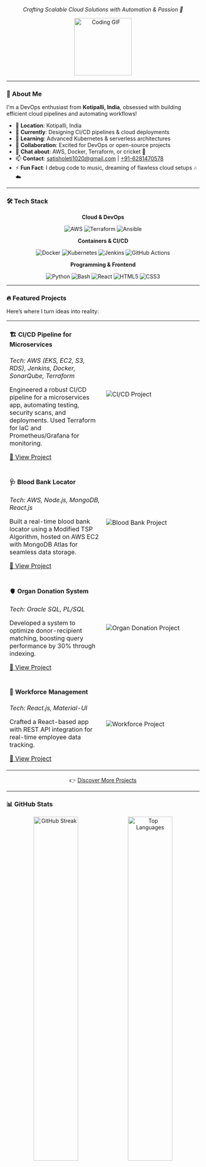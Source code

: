 <div align="center">
  <p><em>Crafting Scalable Cloud Solutions with Automation & Passion 🚀</em></p>
  <img src="https://media.giphy.com/media/qgQUggAC3Pfv687qPC/giphy.gif" width="150" alt="Coding GIF"/>
</div>

---

### 🌌 About Me
<div align="left">
  <p>I'm a DevOps enthusiast from <strong>Kotipalli, India</strong>, obsessed with building efficient cloud pipelines and automating workflows!</p>
  <ul>
    <li>📍 <strong>Location</strong>: Kotipalli, India</li>
    <li>🔭 <strong>Currently</strong>: Designing CI/CD pipelines & cloud deployments</li>
    <li>🌱 <strong>Learning</strong>: Advanced Kubernetes & serverless architectures</li>
    <li>👯 <strong>Collaboration</strong>: Excited for DevOps or open-source projects</li>
    <li>💬 <strong>Chat about</strong>: AWS, Docker, Terraform, or cricket 🏏</li>
    <li>📫 <strong>Contact</strong>: <a href="mailto:satisholeti1020@gmail.com">satisholeti1020@gmail.com</a> | <a href="tel:+916281470578">+91-6281470578</a></li>
    <li>⚡ <strong>Fun Fact</strong>: I debug code to music, dreaming of flawless cloud setups 🎶☁️</li>
  </ul>
</div>

---

### 🛠️ Tech Stack
<div align="center">
  <p><strong>Cloud & DevOps</strong></p>
  <img src="https://img.shields.io/badge/AWS-232F3E?style=flat-square&logo=amazon-aws&logoColor=white" alt="AWS"/>
  <img src="https://img.shields.io/badge/Terraform-7B42BC?style=flat-square&logo=terraform&logoColor=white" alt="Terraform"/>
  <img src="https://img.shields.io/badge/Ansible-EE0000?style=flat-square&logo=ansible&logoColor=white" alt="Ansible"/>
  <p><strong>Containers & CI/CD</strong></p>
  <img src="https://img.shields.io/badge/Docker-2496ED?style=flat-square&logo=docker&logoColor=white" alt="Docker"/>
  <img src="https://img.shields.io/badge/Kubernetes-326CE5?style=flat-square&logo=kubernetes&logoColor=white" alt="Kubernetes"/>
  <img src="https://img.shields.io/badge/Jenkins-D24939?style=flat-square&logo=jenkins&logoColor=white" alt="Jenkins"/>
  <img src="https://img.shields.io/badge/GitHub_Actions-2088FF?style=flat-square&logo=github-actions&logoColor=white" alt="GitHub Actions"/>
  <p><strong>Programming & Frontend</strong></p>
  <img src="https://img.shields.io/badge/Python-3776AB?style=flat-square&logo=python&logoColor=white" alt="Python"/>
  <img src="https://img.shields.io/badge/Bash-4EAA25?style=flat-square&logo=gnu-bash&logoColor=white" alt="Bash"/>
  <img src="https://img.shields.io/badge/React-61DAFB?style=flat-square&logo=react&logoColor=black" alt="React"/>
  <img src="https://img.shields.io/badge/HTML5-E34F26?style=flat-square&logo=html5&logoColor=white" alt="HTML5"/>
  <img src="https://img.shields.io/badge/CSS3-1572B6?style=flat-square&logo=css3&logoColor=white" alt="CSS3"/>
</div>

---

### 🔥 Featured Projects
<div align="left">
  <p>Here’s where I turn ideas into reality:</p>
  
  <table>
    <tr>
      <td width="50%">
        <h4>🏗️ CI/CD Pipeline for Microservices</h4>
        <p><em>Tech: AWS (EKS, EC2, S3, RDS), Jenkins, Docker, SonarQube, Terraform</em></p>
        <p>Engineered a robust CI/CD pipeline for a microservices app, automating testing, security scans, and deployments. Used Terraform for IaC and Prometheus/Grafana for monitoring.</p>
        <p><a href="#">🔗 View Project</a></p>
      </td>
      <td><img src="https://via.placeholder.com/150x100.png?text=CI/CD+Pipeline" alt="CI/CD Project"/></td>
    </tr>
    <tr>
      <td width="50%">
        <h4>🩺 Blood Bank Locator</h4>
        <p><em>Tech: AWS, Node.js, MongoDB, React.js</em></p>
        <p>Built a real-time blood bank locator using a Modified TSP Algorithm, hosted on AWS EC2 with MongoDB Atlas for seamless data storage.</p>
        <p><a href="#">🔗 View Project</a></p>
      </td>
      <td><img src="https://via.placeholder.com/150x100.png?text=Blood+Bank+App" alt="Blood Bank Project"/></td>
    </tr>
    <tr>
      <td width="50%">
        <h4>🫀 Organ Donation System</h4>
        <p><em>Tech: Oracle SQL, PL/SQL</em></p>
        <p>Developed a system to optimize donor-recipient matching, boosting query performance by 30% through indexing.</p>
        <p><a href="#">🔗 View Project</a></p>
      </td>
      <td><img src="https://via.placeholder.com/150x100.png?text=Organ+Donation" alt="Organ Donation Project"/></td>
    </tr>
    <tr>
      <td width="50%">
        <h4>👥 Workforce Management</h4>
        <p><em>Tech: React.js, Material-UI</em></p>
        <p>Crafted a React-based app with REST API integration for real-time employee data tracking.</p>
        <p><a href="#">🔗 View Project</a></p>
      </td>
      <td><img src="https://via.placeholder.com/150x100.png?text=Workforce+App" alt="Workforce Project"/></td>
    </tr>
  </table>
  <p align="center">👉 <a href="https://github.com/OletiSatishKumar?tab=repositories">Discover More Projects</a></p>
</div>

---

### 📊 GitHub Stats
<div align="center">
  <img src="https://github-readme-streak-stats.herokuapp.com/?user=OletiSatishKumar&theme=neon&hide_border=true" alt="GitHub Streak" width="48%"/>
  <img src="https://github-readme-stats.vercel.app/api/top-langs/?username=OletiSatishKumar&layout=compact&theme=neon&hide_border=true" alt="Top Languages" width="48%"/>
</div>

---

### 🏆 Achievements
<div align="left">
  <p>Some milestones I’m proud of:</p>
  <ul>
    <li>🏅 <strong>Oracle Database SQL Certified Associate</strong></li>
    <li>🏅 <strong>Oracle Database PL/SQL Developer Certified Professional</strong></li>
    <li>🌟 <strong>Performance Boost</strong>: Optimized database queries by 30% at Virtusa</li>
    <li>💻 <strong>DevOps Impact</strong>: Built scalable CI/CD pipelines for microservices</li>
  </ul>
</div>

---

### 💼 Experience
<div align="left">
  <table>
    <tr>
      <td><strong>SQL Developer Intern</strong> | Virtusa</td>
      <td><em>May 2023 – Aug 2023</em></td>
    </tr>
    <tr>
      <td colspan="2">Tech: Oracle SQL, PL/SQL</td>
    </tr>
    <tr>
      <td colspan="2">Developed an Organ Donation Management System, enhancing query performance by 30%.</td>
    </tr>
  </table>
  <table>
    <tr>
      <td><strong>Frontend Developer Intern</strong> | Eficens Systems</td>
      <td><em>Jan 2022 – Mar 2023</em></td>
    </tr>
    <tr>
      <td colspan="2">Tech: React.js, Material-UI</td>
    </tr>
    <tr>
      <td colspan="2">Built an Employee Workforce Management System with real-time REST API integration.</td>
    </tr>
  </table>
</div>

---

### 🎓 Education
<div align="left">
  <table>
    <tr>
      <td><strong>B.Tech in Computer Science & Engineering</strong></td>
      <td><em>Aug 2019 – Apr 2023</em></td>
    </tr>
    <tr>
      <td colspan="2">Sasi Institute of Technology and Engineering, Tadepalligudem</td>
    </tr>
  </table>
  <table>
    <tr>
      <td><strong>Intermediate (MPC)</strong></td>
      <td><em>Jun 2017 – Mar 2019</em></td>
    </tr>
    <tr>
      <td colspan="2">Sri Chaitanya Junior College, Kakinada</td>
    </tr>
  </table>
  <table>
    <tr>
      <td><strong>Secondary School Certificate</strong></td>
      <td><em>Jun 2016 – Mar 2017</em></td>
    </tr>
    <tr>
      <td colspan="2">Surya High School, Draksharamam</td>
    </tr>
  </table>
</div>

---

### 📬 Let’s Connect
<div align="center">
  <a href="https://linkedin.com/in/your-linkedin"><img src="https://img.shields.io/badge/LinkedIn-0077B5?style=flat-square&logo=linkedin&logoColor=white" alt="LinkedIn"/></a>
  <a href="https://github.com/OletiSatishKumar"><img src="https://img.shields.io/badge/GitHub-181717?style=flat-square&logo=github&logoColor=white" alt="GitHub"/></a>
  <a href="mailto:satisholeti1020@gmail.com"><img src="https://img.shields.io/badge/Email-D14836?style=flat-square&logo=gmail&logoColor=white" alt="Email"/></a>
</div>

---

<div align="center">
  <p><em>Thanks for visiting! Let’s build the future of cloud together! ☁️✨</em></p>
  <img src="https://komarev.com/ghpvc/?username=OletiSatishKumar&style=flat-square&color=ff9900" alt="Profile Views"/>
</div>
